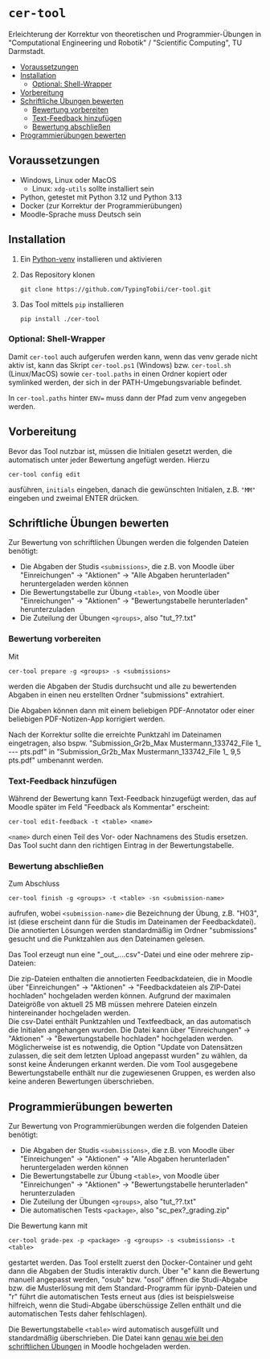 # `cer-tool`
Erleichterung der Korrektur von theoretischen und Programmier-Übungen in "Computational Engineering und Robotik" / "Scientific Computing", TU Darmstadt.

<!-- TOC -->
* [Voraussetzungen](#voraussetzungen)
* [Installation](#installation)
  * [Optional: Shell-Wrapper](#optional-shell-wrapper)
* [Vorbereitung](#vorbereitung)
* [Schriftliche Übungen bewerten](#schriftliche-übungen-bewerten)
  * [Bewertung vorbereiten](#bewertung-vorbereiten)
  * [Text-Feedback hinzufügen](#text-feedback-hinzufügen)
  * [Bewertung abschließen](#bewertung-abschließen)
* [Programmierübungen bewerten](#programmierübungen-bewerten)
<!-- TOC -->

## Voraussetzungen

- Windows, Linux oder MacOS
  - Linux: `xdg-utils` sollte installiert sein
- Python, getestet mit Python 3.12 und Python 3.13
- Docker (zur Korrektur der Programmierübungen)
- Moodle-Sprache muss Deutsch sein


## Installation

1. Ein [Python-venv](https://docs.python.org/3/library/venv.html) installieren und aktivieren

2. Das Repository klonen
   ```shell
   git clone https://github.com/TypingTobii/cer-tool.git
   ```

3. Das Tool mittels `pip` installieren
   ```shell
   pip install ./cer-tool
   ```

   
### Optional: Shell-Wrapper

Damit `cer-tool` auch aufgerufen werden kann, wenn das venv gerade nicht aktiv ist, kann das Skript `cer-tool.ps1` (Windows) bzw. `cer-tool.sh` (Linux/MacOS) sowie `cer-tool.paths` in einen Ordner kopiert oder symlinked werden, der sich in der PATH-Umgebungsvariable befindet.

In `cer-tool.paths` hinter `ENV=` muss dann der Pfad zum venv angegeben werden.


## Vorbereitung

Bevor das Tool nutzbar ist, müssen die Initialen gesetzt werden, die automatisch unter jeder Bewertung angefügt werden. Hierzu
```shell
cer-tool config edit
```
ausführen, `initials` eingeben, danach die gewünschten Initialen, z.B. `"MM"` eingeben und zweimal ENTER drücken.


## Schriftliche Übungen bewerten

Zur Bewertung von schriftlichen Übungen werden die folgenden Dateien benötigt:
- Die Abgaben der Studis `<submissions>`, die z.B. von Moodle über "Einreichungen" → "Aktionen" → "Alle Abgaben herunterladen" heruntergeladen werden können
- Die Bewertungstabelle zur Übung `<table>`, von Moodle über "Einreichungen" → "Aktionen" → "Bewertungstabelle herunterladen" herunterzuladen 
- Die Zuteilung der Übungen `<groups>`, also "tut_??.txt"


### Bewertung vorbereiten

Mit
```shell
cer-tool prepare -g <groups> -s <submissions>
```
werden die Abgaben der Studis durchsucht und alle zu bewertenden Abgaben in einen neu erstellten Ordner "submissions" extrahiert.

Die Abgaben können dann mit einem beliebigen PDF-Annotator oder einer beliebigen PDF-Notizen-App korrigiert werden.

Nach der Korrektur sollte die erreichte Punktzahl im Dateinamen eingetragen, also bspw. "Submission_Gr2b_Max Mustermann_133742_File 1_ --- pts.pdf" in "Submission_Gr2b_Max Mustermann_133742_File 1_ 9,5 pts.pdf" umbenannt werden. 


### Text-Feedback hinzufügen

Während der Bewertung kann Text-Feedback hinzugefügt werden, das auf Moodle später im Feld "Feedback als Kommentar" erscheint:
```shell
cer-tool edit-feedback -t <table> <name>
```
`<name>` durch einen Teil des Vor- oder Nachnamens des Studis ersetzen. Das Tool sucht dann den richtigen Eintrag in der Bewertungstabelle.


### Bewertung abschließen

Zum Abschluss
```shell
cer-tool finish -g <groups> -t <table> -sn <submission-name>
```
aufrufen, wobei `<submission-name>` die Bezeichnung der Übung, z.B. "H03", ist (diese erscheint dann für die Studis im Dateinamen der Feedbackdatei). Die annotierten Lösungen werden standardmäßig im Ordner "submissions" gesucht und die Punktzahlen aus den Dateinamen gelesen.

Das Tool erzeugt nun eine "\_out\_....csv"-Datei und eine oder mehrere zip-Dateien:

Die zip-Dateien enthalten die annotierten Feedbackdateien, die in Moodle über "Einreichungen" → "Aktionen" → "Feedbackdateien als ZIP-Datei hochladen" hochgeladen werden können. Aufgrund der maximalen Dateigröße von aktuell 25 MB müssen mehrere Dateien einzeln hintereinander hochgeladen werden.  
Die csv-Datei enthält Punktzahlen und Textfeedback, an das automatisch die Initialen angehangen wurden. Die Datei kann über "Einreichungen" → "Aktionen" → "Bewertungstabelle hochladen" hochgeladen werden. Möglicherweise ist es notwendig, die Option "Update von Datensätzen zulassen, die seit dem letzten Upload angepasst wurden" zu wählen, da sonst keine Änderungen erkannt werden. Die vom Tool ausgegebene Bewertungstabelle enthält nur die zugewiesenen Gruppen, es werden also keine anderen Bewertungen überschrieben.


## Programmierübungen bewerten

Zur Bewertung von Programmierübungen werden die folgenden Dateien benötigt:
- Die Abgaben der Studis `<submissions>`, die z.B. von Moodle über "Einreichungen" → "Aktionen" → "Alle Abgaben herunterladen" heruntergeladen werden können
- Die Bewertungstabelle zur Übung `<table>`, von Moodle über "Einreichungen" → "Aktionen" → "Bewertungstabelle herunterladen" herunterzuladen 
- Die Zuteilung der Übungen `<groups>`, also "tut_??.txt"
- Die automatischen Tests `<package>`, also "sc_pex?_grading.zip"

Die Bewertung kann mit
```shell
cer-tool grade-pex -p <package> -g <groups> -s <submissions> -t <table>
```
gestartet werden. Das Tool erstellt zuerst den Docker-Container und geht dann die Abgaben der Studis interaktiv durch. Über "e" kann die Bewertung manuell angepasst werden, "osub" bzw. "osol" öffnen die Studi-Abgabe bzw. die Musterlösung mit dem Standard-Programm für ipynb-Dateien und "r" führt die automatischen Tests erneut aus (dies ist beispielsweise hilfreich, wenn die Studi-Abgabe überschüssige Zellen enthält und die automatischen Tests daher fehlschlagen).

Die Bewertungstabelle `<table>` wird automatisch ausgefüllt und standardmäßig überschrieben. Die Datei kann [genau wie bei den schriftlichen Übungen](#bewertung-abschließen) in Moodle hochgeladen werden.